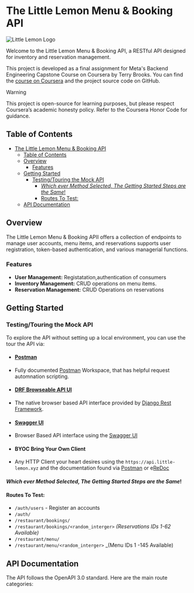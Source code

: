 
# The Little Lemon Menu & Booking API

![Little Lemon Logo](https://cdn.jsdelivr.net/gh/Terry-BrooksJr/be_capstone@4a8b3aefa77fcee2b21704b10f8b5facb865ea2e/applications/resturant/static/restaurant/img/logo.png)

Welcome to the Little Lemon  Menu & Booking API, a RESTful API designed for inventory and reservation management.

This project is developed as a final assignment for Meta's Backend Engineering Capstone Course on Coursera by Terry Brooks. You can find the [course on Coursera](https://www.coursera.org/learn/back-end-developer-capstone/home/info) and the project source code on GitHub.

> [!WARNING]
> This project is open-source for learning purposes, but please respect Coursera’s academic honesty policy. Refer to the Coursera Honor Code for guidance.

## Table of Contents

- [The Little Lemon Menu \& Booking API](#the-little-lemon-menu--booking-api)
  - [Table of Contents](#table-of-contents)
  - [Overview](#overview)
    - [Features](#features)
  - [Getting Started](#getting-started)
    - [Testing/Touring the Mock API](#testingtouring-the-mock-api)
      - [_Which ever Method Selected, The Getting Started Steps are the Same_!](#which-ever-method-selected-the-getting-started-steps-are-the-same)
      - [Routes To Test:](#routes-to-test)
  - [API Documentation](#api-documentation)


## Overview

The Little Lemon   Menu & Booking APII offers a collection of endpoints to manage user accounts, menu items, and reservations supports user registration, token-based authentication, and various managerial functions.

### Features

- **User Management:** Registatation,authentication of consumers 
- **Inventory Management:** CRUD operations on menu items.
- **Reservation Management:** CRUD Operations on reservations 

## Getting Started

### Testing/Touring the Mock API

To explore the API without setting up a local environment, you can use the tour the API via:

- #### [Postman](https://www.postman.com/blackberry-py-dev/workspace/little-lemon-meta-apis-final-terry-brooks-jr)
- Fully documented [Postman](https://www.postman.com/) Workspace, that has helpful request automnation scripting.
- #### [DRF Browseable API UI](https://api.little-lemon.xyz)
- The native browser based API interface provided by [Django Rest Framework](https://www.django-rest-framework.org/).
- #### [Swagger UI](https://api.little-lemon.xyz/api/swagger)
- Browser Based API interface using the [Swagger UI](https://swagger.io/)
- #### BYOC Bring Your Own Client
- Any HTTP Client your heart desires using the `https://api.little-lemon.xyz` and the documentation found via [Postman](https://www.postman.com/blackberry-py-dev/workspace/little-lemon-meta-apis-final-terry-brooks-jr) or e[ReDoc](https://api.little-lemon.xyz/api/docs)

#### _Which ever Method Selected, The Getting Started Steps are the Same_!

#### Routes To Test: 
- `/auth/users` - Register an accounts
- `/auth/`
- `/restaurant/bookings/`
- `/restaurant/bookings/<random_interger>` _(Reservations IDs 1-62 Available)_
- `/restaurant/menu/`
- `/restaurant/menu/<random_interger>` _(Menu IDs 1 -145 Available)
  
## API Documentation

The API follows the OpenAPI 3.0 standard. Here are the main route categories:
